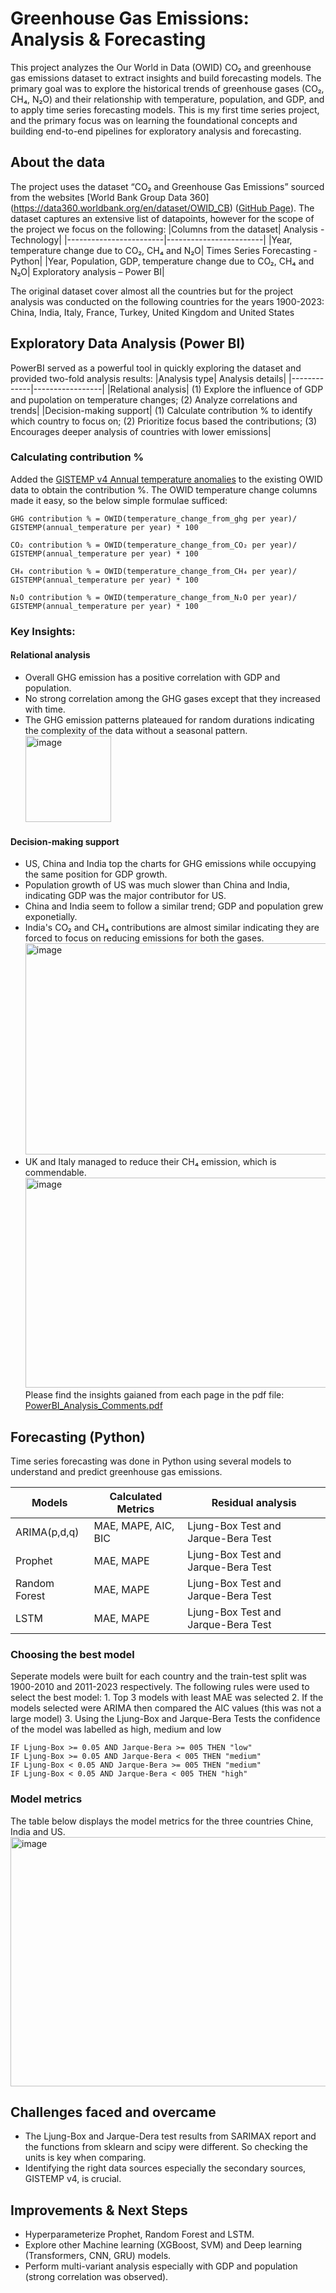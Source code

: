 # Greenhouse Gas Emissions: Analysis & Forecasting

This project analyzes the Our World in Data (OWID) CO₂ and greenhouse gas emissions dataset to extract insights and build forecasting models. The primary goal was to explore the historical trends of greenhouse gases (CO₂, CH₄, N₂O) and their relationship with temperature, population, and GDP, and to apply time series forecasting models.
This is my first time series project, and the primary focus was on learning the foundational concepts and building end-to-end pipelines for exploratory analysis and forecasting.

## About the data
The project uses the dataset “CO₂ and Greenhouse Gas Emissions” sourced from the websites [World Bank Group Data 360] (https://data360.worldbank.org/en/dataset/OWID_CB) ([GitHub Page](https://github.com/owid/co2-data)). The dataset captures an extensive list of datapoints, however for the scope of the project we focus on the following:
|Columns from the dataset|	Analysis - Technology|
|------------------------|------------------------|
|Year, temperature change due to CO₂, CH₄ and N₂O|	Times Series Forecasting - Python|
|Year, Population, GDP, temperature change due to CO₂, CH₄ and N₂O|	Exploratory analysis – Power BI|

The original dataset cover almost all the countries but for the project analysis was conducted on the following countries for the years 1900-2023:
China, India, Italy, France, Turkey, United Kingdom and United States

## Exploratory Data Analysis (Power BI)
PowerBI served as a powerful tool in quickly exploring the dataset and provided two-fold analysis results:
|Analysis type| Analysis details|
|-------------|-----------------|
|Relational analysis| (1) Explore the influence of GDP and pupolation on temperature changes; (2) Analyze correlations and trends|
|Decision-making support| (1) Calculate contribution % to identify which country to focus on; (2) Prioritize focus based the contributions; (3) Encourages deeper analysis of countries with lower emissions|

### Calculating contribution %
Added the [GISTEMP v4 Annual temperature anomalies](https://data.giss.nasa.gov/gistemp/) to the existing OWID data to obtain the contribution %. The OWID temperature change columns made it easy, so the below simple formulae sufficed:
```
GHG contribution % = OWID(temperature_change_from_ghg per year)/ GISTEMP(annual_temperature per year) * 100

CO₂ contribution % = OWID(temperature_change_from_CO₂ per year)/ GISTEMP(annual_temperature per year) * 100

CH₄ contribution % = OWID(temperature_change_from_CH₄ per year)/ GISTEMP(annual_temperature per year) * 100

N₂O contribution % = OWID(temperature_change_from_N₂O per year)/ GISTEMP(annual_temperature per year) * 100
```

### Key Insights:
#### Relational analysis
- Overall GHG emission has a positive correlation with GDP and population.
- No strong correlation among the GHG gases except that they increased with time. 
- The GHG emission patterns plateaued for random durations indicating the complexity of the data without a seasonal pattern.
  <img width="137" height="138" alt="image" src="https://github.com/user-attachments/assets/6bf71815-eb91-41cf-895e-312302fd19a8" />

#### Decision-making support
- US, China and India top the charts for GHG emissions while occupying the same position for GDP growth.
- Population growth of US was much slower than China and India, indicating GDP was the major contributor for US.
- China and India seem to follow a similar trend; GDP and population grew exponetially.
- India's CO₂ and CH₄ contributions are almost similar indicating they are forced to focus on reducing emissions for both the gases.
  <img width="601" height="338" alt="image" src="https://github.com/user-attachments/assets/d3fac7fa-081e-4937-bbde-400387fde02a" />
- UK and Italy managed to reduce their CH₄ emission, which is commendable.
  <img width="629" height="336" alt="image" src="https://github.com/user-attachments/assets/c8f5330c-9899-48ae-8535-f22c4748f773" />
Please find the insights gaianed from each page in the pdf file: [PowerBI_Analysis_Comments.pdf](https://github.com/dasenath/Emission-Time-Series-Forecasting/blob/main/eda-powerbi/PowerBI_Analysis_Comments.pdf)

## Forecasting (Python)
Time series forecasting was done in Python using several models to understand and predict greenhouse gas emissions.

|Models| Calculated Metrics | Residual analysis|
|------|---------|------------------|
|ARIMA(p,d,q)| MAE, MAPE, AIC, BIC| Ljung-Box Test and Jarque-Bera Test|
|Prophet| MAE, MAPE| Ljung-Box Test and Jarque-Bera Test|
|Random Forest| MAE, MAPE| Ljung-Box Test and Jarque-Bera Test|
|LSTM| MAE, MAPE| Ljung-Box Test and Jarque-Bera Test|

### Choosing the best model
Seperate models were built for each country and the train-test split was 1900-2010 and 2011-2023 respectively. The following rules were used to select the best model:
    1. Top 3 models with least MAE was selected
    2. If the models selected were ARIMA then compared the AIC values (this was not a large model)
    3. Using the Ljung-Box and Jarque-Bera Tests the confidence of the model was labelled as high, medium and low
```
IF Ljung-Box >= 0.05 AND Jarque-Bera >= 005 THEN "low"
IF Ljung-Box >= 0.05 AND Jarque-Bera < 005 THEN "medium"
IF Ljung-Box < 0.05 AND Jarque-Bera >= 005 THEN "medium"
IF Ljung-Box < 0.05 AND Jarque-Bera < 005 THEN "high"
```

### Model metrics
The table below displays the model metrics for the three countries Chine, India and US.
<img width="1566" height="399" alt="image" src="https://github.com/user-attachments/assets/cf812183-5624-4da4-b29e-8ecbe22afec8" />


## Challenges faced and overcame
- The Ljung-Box and Jarque-Dera test results from SARIMAX report and the functions from sklearn and scipy were different. So checking the units is key when comparing.
- Identifying the right data sources especially the secondary sources,  GISTEMP v4, is crucial.


## Improvements & Next Steps
- Hyperparameterize Prophet, Random Forest and LSTM.
- Explore other Machine learning (XGBoost, SVM) and Deep learning (Transformers, CNN, GRU) models.
- Perform multi-variant analysis especially with GDP and population (strong correlation was observed).

